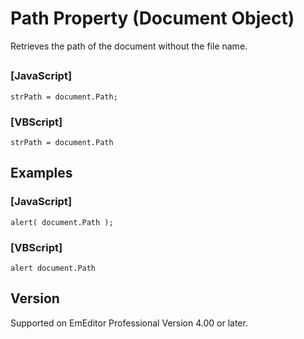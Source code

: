 # Path Property (Document Object)

Retrieves the path of the document without the file name.

## 

### \[JavaScript\]

```
strPath = document.Path;
```

### \[VBScript\]

```
strPath = document.Path
```

## Examples

### \[JavaScript\]

```
alert( document.Path );
```

### \[VBScript\]

```
alert document.Path
```

## Version

Supported on EmEditor Professional Version 4.00 or later.
